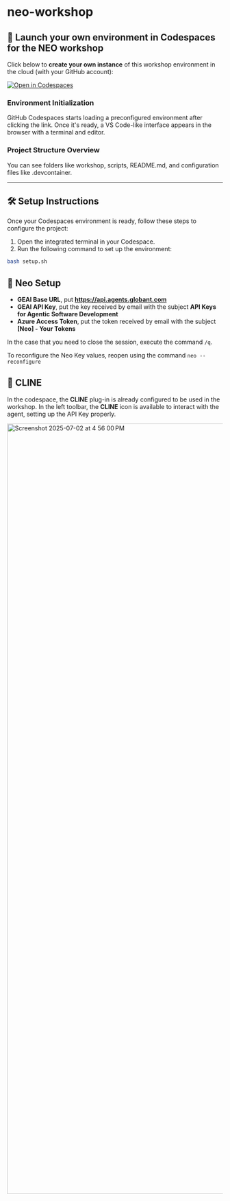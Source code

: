 # neo-workshop

## 🚀 Launch your own environment in Codespaces for the NEO workshop

Click below to **create your own instance** of this workshop environment in the cloud (with your GitHub account):

[![Open in Codespaces](https://github.com/codespaces/badge.svg)](https://github.com/codespaces/new?hide_repo_select=true&repo=maoalejandro%2Fneo-workshop&ref=main)

### Environment Initialization ###
GitHub Codespaces starts loading a preconfigured environment after clicking the link. Once it's ready, a VS Code-like interface appears in the browser with a terminal and editor.

### Project Structure Overview ###

You can see folders like workshop, scripts, README.md, and configuration files like .devcontainer.

---

## 🛠️ Setup Instructions

Once your Codespaces environment is ready, follow these steps to configure the project:

1. Open the integrated terminal in your Codespace.
2. Run the following command to set up the environment:

```bash
bash setup.sh
```

## 🤖 Neo Setup

- **GEAI Base URL**, put **https://api.agents.globant.com**
- **GEAI API Key**, put the key received by email with the subject **API Keys for Agentic Software Development**
- **Azure Access Token**, put the token received by email with the subject **[Neo] - Your Tokens**

In the case that you need to close the session, execute the command `/q`.

To reconfigure the Neo Key values, reopen using the command `neo --reconfigure` 

## 🤖 CLINE

In the codespace, the **CLINE** plug-in is already configured to be used in the workshop. In the left toolbar, the **CLINE** icon is available to interact with the agent, setting up the API Key properly.

<img width="1796" alt="Screenshot 2025-07-02 at 4 56 00 PM" src="https://github.com/user-attachments/assets/b94a625e-6cc0-42b0-aeed-853512c898d5" />


